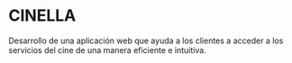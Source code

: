 # CINELLA
Desarrollo de una aplicación web que ayuda a los clientes a acceder a los servicios del cine de una manera eficiente e intuitiva.
